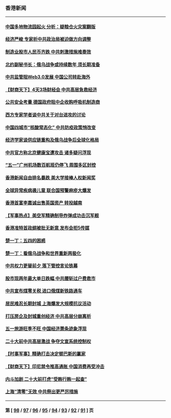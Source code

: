 ### 香港新闻
---
#### [中国多地物流园起火 分析：疑粮仓火灾案翻版](../../pages/ncid1349362/n13727171.md) 
#### [经济严峻 专家析中共政治局被迫做方向调整](../../pages/ncid1349362/n13727167.md) 
#### [制造业股市人民币齐跌 中共刺激措施难奏效](../../pages/ncid1349362/n13727166.md) 
#### [北约副秘书长：俄乌战争或持续数年 须长期准备](../../pages/ncid1349362/n13727098.md) 
#### [中共监管阻Web3.0发展 中国公司转赴海外](../../pages/ncid1349362/n13727105.md) 
#### [【财商天下】4天3场财经会 中共高层急救经济](../../pages/ncid1349362/n13726454.md) 
#### [公共安全考量 德国政府阻中企收购呼吸机制造商](../../pages/ncid1349362/n13726437.md) 
#### [西方专家学者谈中共关于对台进攻的讨论](../../pages/ncid1349362/n13726425.md) 
#### [中国四城市“核酸常态化” 中共防疫政策悄改变](../../pages/ncid1349362/n13726393.md) 
#### [经济学家谈供应链重构及俄乌战争后全球化格局](../../pages/ncid1349362/n13726344.md) 
#### [中共官方称北京健康宝遭攻击 诸多疑问浮现](../../pages/ncid1349362/n13726340.md) 
#### [“五一”广州机场数百航班仍停飞 周围多区封控](../../pages/ncid1349362/n13726321.md) 
#### [香港新闻自由排名暴跌 美大学接棒人权新闻奖](../../pages/ncid1349362/n13725749.md) 
#### [全球异常疾病袭儿童 联合国预警麻疹大爆发](../../pages/ncid1349362/n13726348.md) 
#### [香港首富李嘉诚出售英国资产 转投越南](../../pages/ncid1349362/n13726332.md) 
#### [【军事热点】美空军精确制导炸弹成功击沉军舰](../../pages/ncid1349362/n13726081.md) 
#### [香港准特首政纲被批无新意 发布会拒5传媒](../../pages/ncid1349362/n13726002.md) 
#### [楚一丁：五四的困惑](../../pages/ncid1349362/n13725250.md) 
#### [楚一丁：看俄乌战争和世界重新两极化](../../pages/ncid1349362/n13725129.md) 
#### [中共权力更替前夕 落下管控言论铁幕](../../pages/ncid1349362/n13724847.md) 
#### [股市现两年最大单日跌幅 中共腰斩过户费救市](../../pages/ncid1349362/n13724837.md) 
#### [中共宣布煤零关税 进口俄煤新铁路通车](../../pages/ncid1349362/n13724873.md) 
#### [居民难忍长期封城 上海爆发大规模抗议活动](../../pages/ncid1349362/n13724894.md) 
#### [打压房企及封城重创经济 中共高层分崩离析](../../pages/ncid1349362/n13724872.md) 
#### [五一旅游旺季不旺 中国经济萧条迹象浮现](../../pages/ncid1349362/n13724856.md) 
#### [二十大前中共高层激战 争夺文宣系统控制权](../../pages/ncid1349362/n13724822.md) 
#### [【时事军事】精确打击决定顿巴斯的赢家](../../pages/ncid1349362/n13724200.md) 
#### [【财商天下】印尼禁令推高通胀 中国消费再受冲击](../../pages/ncid1349362/n13724191.md) 
#### [内斗加剧 二十大前打虎“受贿行贿一起查”](../../pages/ncid1349362/n13724111.md) 
#### [上海“清零”无效 中共祭出更严厉措施](../../pages/ncid1349362/n13724093.md) 

---
#### 第 [ [98](./98.md) / [97](./97.md) / [96](./96.md) / [95](./95.md) / [94](./94.md) / [93](./93.md) / [92](./92.md) / [91](./91.md) ] 页
